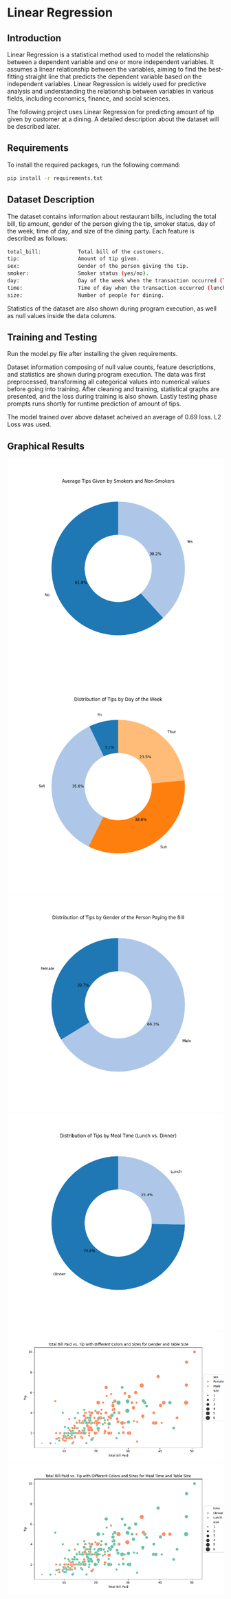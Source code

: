 # Linear Regression

## Introduction

Linear Regression is a statistical method used to model the relationship between a dependent variable and one or more independent variables. It assumes a linear relationship between the variables, aiming to find the best-fitting straight line that predicts the dependent variable based on the independent variables. Linear Regression is widely used for predictive analysis and understanding the relationship between variables in various fields, including economics, finance, and social sciences.

The following project uses Linear Regression for predicting amount of tip given by customer at a dining. A detailed description about the dataset will be described later.

## Requirements

To install the required packages, run the following command:

```bash
pip install -r requirements.txt
```

## Dataset Description

The dataset contains information about restaurant bills, including the total bill, tip amount, gender of the person giving the tip, smoker status, day of the week, time of day, and size of the dining party. Each feature is described as follows:

```bash
total_bill:            Total bill of the customers.
tip:                   Amount of tip given.
sex:                   Gender of the person giving the tip.
smoker:                Smoker status (yes/no).
day:                   Day of the week when the transaction occurred (Thursday to Sunday).
time:                  Time of day when the transaction occurred (lunch or dinner).
size:                  Number of people for dining.
```
Statistics of the dataset are also shown during program execution, as well as null values inside the data columns.

## Training and Testing

Run the model.py file after installing the given requirements.

Dataset information composing of null value counts, feature descriptions, and statistics are shown during program execution. The data was first preprocessed, transforming all categorical values into numerical values before going into training. After cleaning and training, statistical graphs are presented, and the loss during training is also shown. Lastly testing phase prompts runs shortly for runtime prediction of amount of tips. 

The model trained over above dataset acheived an average of 0.69 loss. L2 Loss was used.

## Graphical Results

![Average Tips Given by Smokers and Non-Smokers](Graphs/Average%20Tips%20Given%20by%20Smokers%20and%20Non-Smokers.png)
![Distribution of Tips by Day of the Week](Graphs/Distribution%20of%20Tips%20by%20Day%20of%20the%20Week.png)
![Distribution of Tips by Gender of the Person Paying the Bill](Graphs/Distribution%20of%20Tips%20by%20Gender%20of%20the%20Person%20Paying%20the%20Bill.png)
![Distribution of Tips by Meal Time (Lunch vs. Dinner)](Graphs/Distribution%20of%20Tips%20by%20Meal%20Time%20(Lunch%20vs.%20Dinner).png)
![Total Bill Paid vs. Tip with Different Colors and Sizes for Gender and Table Size](Graphs/Total%20Bill%20Paid%20vs.%20Tip%20with%20Different%20Colors%20and%20Sizes%20for%20Gender%20and%20Table%20Size.png)
![Total Bill Paid vs. Tip with Different Colors and Sizes for Meal Time and Table Size](Graphs/Total%20Bill%20Paid%20vs.%20Tip%20with%20Different%20Colors%20and%20Sizes%20for%20Meal%20Time%20and%20Table%20Size.png)




